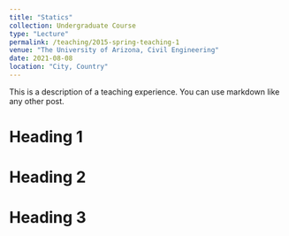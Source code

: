 ```yaml
---
title: "Statics"
collection: Undergraduate Course
type: "Lecture"
permalink: /teaching/2015-spring-teaching-1
venue: "The University of Arizona, Civil Engineering"
date: 2021-08-08
location: "City, Country"
---
```


This is a description of a teaching experience. You can use markdown like any other post.

Heading 1
======

Heading 2
======

Heading 3
======
